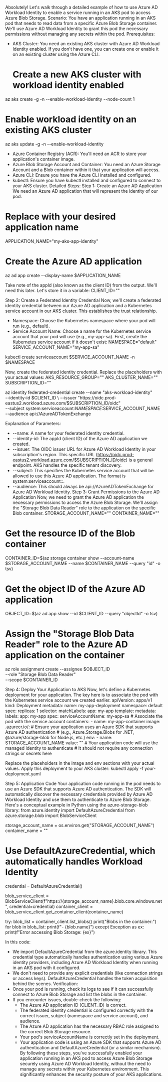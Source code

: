 Absolutely! Let's walk through a detailed example of how to use Azure AD Workload Identity to enable a service running in an AKS pod to access Azure Blob Storage.
Scenario: You have an application running in an AKS pod that needs to read data from a specific Azure Blob Storage container. We'll use Azure AD Workload Identity to grant this pod the necessary permissions without managing any secrets within the pod.
Prerequisites:
 * AKS Cluster: You need an existing AKS cluster with Azure AD Workload Identity enabled. If you don't have one, you can create one or enable it on an existing cluster using the Azure CLI.
   # Create a new AKS cluster with workload identity enabled
az aks create -g <resource-group-name> -n <cluster-name> --enable-workload-identity --node-count 1

# Enable workload identity on an existing AKS cluster
az aks update -g <resource-group-name> -n <cluster-name> --enable-workload-identity

 * Azure Container Registry (ACR): You'll need an ACR to store your application's container image.
 * Azure Blob Storage Account and Container: You need an Azure Storage Account and a Blob container within it that your application will access.
 * Azure CLI: Ensure you have the Azure CLI installed and configured.
 * kubectl: Ensure you have kubectl installed and configured to connect to your AKS cluster.
Detailed Steps:
Step 1: Create an Azure AD Application
We need an Azure AD application that will represent the identity of our pod.
# Replace with your desired application name
APPLICATION_NAME="my-aks-app-identity"

# Create the Azure AD application
az ad app create --display-name $APPLICATION_NAME

Take note of the appId (also known as the client ID) from the output. We'll need this later. Let's store it in a variable:
CLIENT_ID="<your-app-id>"

Step 2: Create a Federated Identity Credential
Now, we'll create a federated identity credential between our Azure AD application and a Kubernetes service account in our AKS cluster. This establishes the trust relationship.
 * Namespace: Choose the Kubernetes namespace where your pod will run (e.g., default).
 * Service Account Name: Choose a name for the Kubernetes service account that your pod will use (e.g., my-app-sa).
First, create the Kubernetes service account if it doesn't exist:
NAMESPACE="default"
SERVICE_ACCOUNT_NAME="my-app-sa"

kubectl create serviceaccount $SERVICE_ACCOUNT_NAME -n $NAMESPACE

Now, create the federated identity credential. Replace the placeholders with your actual values:
AKS_RESOURCE_GROUP="<your-aks-resource-group>"
AKS_CLUSTER_NAME="<your-aks-cluster-name>"
SUBSCRIPTION_ID="<your-azure-subscription-id>"

az identity federated-credential create --name "aks-workload-identity" \
    --identity-id $CLIENT_ID \
    --issuer "https://oidc.prod-eastus2.workload.azure.com/$SUBSCRIPTION_ID/oidc" \
    --subject system:serviceaccount:$NAMESPACE:$SERVICE_ACCOUNT_NAME \
    --audience api://AzureADTokenExchange

Explanation of Parameters:
 * --name: A name for your federated identity credential.
 * --identity-id: The appId (client ID) of the Azure AD application we created.
 * --issuer: The OIDC issuer URL for Azure AD Workload Identity in your subscription's region. This specific URL (https://oidc.prod-eastus2.workload.azure.com/$SUBSCRIPTION_ID/oidc) is a general endpoint. AKS handles the specific tenant discovery.
 * --subject: This specifies the Kubernetes service account that will be allowed to use this Azure AD application. The format is system:serviceaccount:<namespace>:<serviceaccount-name>.
 * --audience: This should always be api://AzureADTokenExchange for Azure AD Workload Identity.
Step 3: Grant Permissions to the Azure AD Application
Now, we need to grant the Azure AD application the necessary permissions to access the Azure Blob Storage. We'll assign the "Storage Blob Data Reader" role to the application on the specific Blob container.
STORAGE_ACCOUNT_NAME="<your-storage-account-name>"
CONTAINER_NAME="<your-container-name>"

# Get the resource ID of the Blob container
CONTAINER_ID=$(az storage container show --account-name $STORAGE_ACCOUNT_NAME --name $CONTAINER_NAME --query "id" -o tsv)

# Get the object ID of the Azure AD application
OBJECT_ID=$(az ad app show --id $CLIENT_ID --query "objectId" -o tsv)

# Assign the "Storage Blob Data Reader" role to the Azure AD application on the container
az role assignment create --assignee $OBJECT_ID \
    --role "Storage Blob Data Reader" \
    --scope $CONTAINER_ID

Step 4: Deploy Your Application to AKS
Now, let's define a Kubernetes deployment for your application. The key here is to associate the pod with the Kubernetes service account we created earlier.
apiVersion: apps/v1
kind: Deployment
metadata:
  name: my-app-deployment
  namespace: default
spec:
  replicas: 1
  selector:
    matchLabels:
      app: my-app
  template:
    metadata:
      labels:
        app: my-app
    spec:
      serviceAccountName: my-app-sa # Associate the pod with the service account
      containers:
      - name: my-app-container
        image: <your-acr-name>.azurecr.io/<your-app-image>:<tag>
        # Ensure your application uses an Azure SDK that supports Azure AD authentication
        # (e.g., Azure.Storage.Blobs for .NET, @azure/storage-blob for Node.js, etc.)
        env:
        - name: STORAGE_ACCOUNT_NAME
          value: "<your-storage-account-name>"
        # Your application code will use the managed identity to authenticate
        # It should not require any connection strings or secrets here

Replace the placeholders in the image and env sections with your actual values.
Apply this deployment to your AKS cluster:
kubectl apply -f your-deployment.yaml

Step 5: Application Code
Your application code running in the pod needs to use an Azure SDK that supports Azure AD authentication. The SDK will automatically discover the necessary credentials provided by Azure AD Workload Identity and use them to authenticate to Azure Blob Storage.
Here's a conceptual example in Python using the azure-storage-blob library:
from azure.identity import DefaultAzureCredential
from azure.storage.blob import BlobServiceClient

storage_account_name = os.environ.get("STORAGE_ACCOUNT_NAME")
container_name = "<your-container-name>"

# Use DefaultAzureCredential, which automatically handles Workload Identity
credential = DefaultAzureCredential()

blob_service_client = BlobServiceClient(f"https://{storage_account_name}.blob.core.windows.net", credential=credential)
container_client = blob_service_client.get_container_client(container_name)

try:
    blob_list = container_client.list_blobs()
    print("Blobs in the container:")
    for blob in blob_list:
        print(f"- {blob.name}")
except Exception as ex:
    print(f"Error accessing Blob Storage: {ex}")

In this code:
 * We import DefaultAzureCredential from the azure.identity library. This credential type automatically handles authentication using various Azure identity providers, including Azure AD Workload Identity when running in an AKS pod with it configured.
 * We don't need to provide any explicit credentials (like connection strings or access keys). DefaultAzureCredential handles the token acquisition behind the scenes.
Verification:
 * Once your pod is running, check its logs to see if it can successfully connect to Azure Blob Storage and list the blobs in the container.
 * If you encounter issues, double-check the following:
   * The Azure AD application ID (CLIENT_ID) is correct.
   * The federated identity credential is configured correctly with the correct issuer, subject (namespace and service account), and audience.
   * The Azure AD application has the necessary RBAC role assigned to the correct Blob Storage resource.
   * Your pod's serviceAccountName is correctly set in the deployment.
   * Your application code is using an Azure SDK that supports Azure AD authentication and DefaultAzureCredential (or a similar mechanism).
By following these steps, you've successfully enabled your application running in an AKS pod to access Azure Blob Storage securely using Azure AD Workload Identity, without the need to manage any secrets within your Kubernetes environment. This significantly enhances the security posture of your AKS applications.
